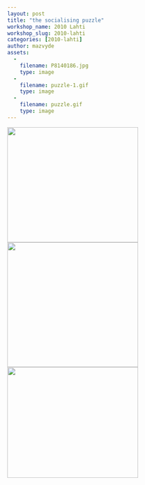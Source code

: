 ```yaml
---
layout: post
title: "the socialising puzzle"
workshop_name: 2010 Lahti
workshop_slug: 2010-lahti
categories: [2010-lahti]
author: mazvyde 
assets:
  -
    filename: P8140186.jpg
    type: image
  -
    filename: puzzle-1.gif
    type: image
  -
    filename: puzzle.gif
    type: image
---
```

<a href="http://workshops.nodebox.net/2010/wp-content/uploads/P8140186.jpg"><img class="alignnone size-medium wp-image-148" title="using a puzzle object" src="http://workshops.nodebox.net/2010/wp-content/uploads/P8140186-300x264.jpg" alt="" width="300" height="264" /></a><a href="http://workshops.nodebox.net/2010/wp-content/uploads/puzzle-1.gif"><img class="alignnone size-medium wp-image-149" title="puzzle (1)" src="http://workshops.nodebox.net/2010/wp-content/uploads/puzzle-1-300x286.gif" alt="" width="300" height="286" /></a><a href="http://workshops.nodebox.net/2010/wp-content/uploads/puzzle.gif"><img class="alignnone size-medium wp-image-150" title="puzzle labirinth" src="http://workshops.nodebox.net/2010/wp-content/uploads/puzzle-300x254.gif" alt="" width="300" height="254" /></a>
